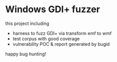 # Windows GDI+ fuzzer

this project including
- harness to fuzz GDI+ via transform emf to wmf
- test corpus with good coverage
- vulnerability POC & report generated by bugid

happy bug hunting!
